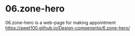 # 06.zone-hero
06.zone-hero is a web-page for making appointment
https://awet100.github.io/Design-compenents/6.zone-hero/
